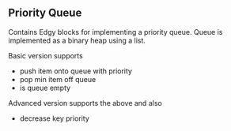 ## Priority Queue

Contains Edgy blocks for implementing a priority queue. Queue is implemented as a binary heap using a list.

Basic version supports
* push item onto queue with priority
* pop min item off queue
* is queue empty

Advanced version supports the above and also
* decrease key priority